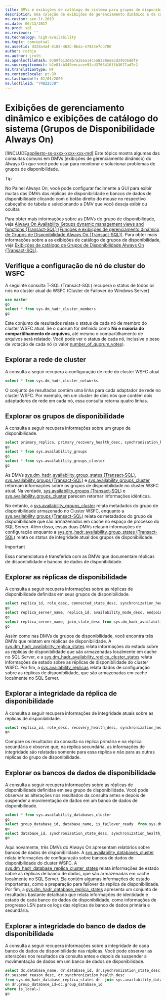 ```yaml
---
title: DMVs e exibições de catálogo do sistema para grupos de disponibilidade
description: Uma coleção de exibições de gerenciamento dinâmico e de catálogo que pode ajudá-lo a monitorar e diagnosticar a integridade de um Grupo de Disponibilidade Always On.
ms.custom: seo-lt-2019
ms.date: 06/13/2017
ms.prod: sql
ms.reviewer: ''
ms.technology: high-availability
ms.topic: conceptual
ms.assetid: 4320a4a4-6183-462b-8bda-e7424e7cb706
author: rothja
ms.author: jroth
ms.openlocfilehash: 0389f613d9b7a26aa14c5a8388ee8cd34036ddf8
ms.sourcegitcommit: b2e81cb349eecacee91cd3766410ffb3677ad7e2
ms.translationtype: HT
ms.contentlocale: pt-BR
ms.lasthandoff: 02/01/2020
ms.locfileid: "74822338"
---
```

# <a name="dynamic-management-views-and-system-catalog-views-always-on-availability-groups"></a>Exibições de gerenciamento dinâmico e exibições de catálogo do sistema (Grupos de Disponibilidade Always On)
[!INCLUDE[appliesto-ss-xxxx-xxxx-xxx-md](../../../includes/appliesto-ss-xxxx-xxxx-xxx-md.md)]
  Este tópico mostra algumas das consultas comuns em DMVs (exibições de gerenciamento dinâmico) do Always On que você pode usar para monitorar e solucionar problemas de grupos de disponibilidade.  
  
> [!TIP]  
>  No Painel Always On, você pode configurar facilmente a GUI para exibir muitas das DMVs das réplicas de disponibilidade e bancos de dados de disponibilidade clicando com o botão direito do mouse no respectivo cabeçalho de tabela e selecionando a DMV que você deseja exibir ou ocultar.  
  
 Para obter mais informações sobre as DMVs do grupo de disponibilidade, veja [Always On Availability Groups dynamic management views and functions &#40;Transact-SQL&#41; (Funções e exibições de gerenciamento dinâmico de Grupos de Disponibilidade Always On &#40;Transact-SQL&#41;)](~/relational-databases/system-dynamic-management-views/always-on-availability-groups-dynamic-management-views-functions.md). Para obter mais informações sobre a as exibições de catálogo de grupos de disponibilidade, veja [Exibições de catálogo de Grupos de Disponibilidade Always On &#40;Transact-SQL&#41;](~/relational-databases/system-catalog-views/always-on-availability-groups-catalog-views-transact-sql.md).  
  
## <a name="check-the-wsfc-cluster-node-configuration"></a>Verifique a configuração de nó de cluster do WSFC  
 A seguinte consulta T-SQL (Transact-SQL) recupera o status de todos os nós no cluster atual do WSFC (Cluster de Failover do Windows Server).  
  
```sql  
use master  
go  
select * from sys.dm_hadr_cluster_members  
go  
```  
  
 Este conjunto de resultados relata o status de cada nó de membro do cluster WSFC atual. Se o quorum for definido como **Nó e maioria do compartilhamento de arquivos**, até mesmo o compartilhamento de arquivos será relatado. Você pode ver o status de cada nó, inclusive o peso de votação de cada nó (o valor [number_of_quorum_votes](~/relational-databases/system-dynamic-management-views/sys-dm-hadr-cluster-members-transact-sql.md)).  
  
## <a name="explore-the-cluster-network"></a>Explorar a rede de cluster  
 A consulta a seguir recupera a configuração de rede do cluster WSFC atual.  
  
```sql  
select * from sys.dm_hadr_cluster_networks  
```  
  
 O conjunto de resultados contém uma linha para cada adaptador de rede no cluster WSFC. Por exemplo, em um cluster de dois nós que contém dois adaptadores de rede em cada nó, essa consulta retorna quatro linhas.  
  
## <a name="explore-the-availability-groups"></a>Explorar os grupos de disponibilidade  
 A consulta a seguir recupera informações sobre um grupo de disponibilidade.  
  
```sql  
select primary_replica, primary_recovery_health_desc, synchronization_health_desc from sys.dm_hadr_availability_group_states  
go  
select * from sys.availability_groups  
go  
select * from sys.availability_groups_cluster  
go  
```  
  
 As DMVs [sys.dm_hadr_availability_group_states &#40;Transact-SQL&#41;](~/relational-databases/system-dynamic-management-views/sys-dm-hadr-availability-group-states-transact-sql.md), [sys.availability_groups &#40;Transact-SQL&#41;](~/relational-databases/system-catalog-views/sys-availability-groups-transact-sql.md) e [sys.availability_groups_cluster](~/relational-databases/system-catalog-views/sys-availability-groups-cluster-transact-sql.md) retornam informações sobre os grupos de disponibilidade no cluster WSFC atual. Na verdade, [sys.availability_groups &#40;Transact-SQL&#41;](~/relational-databases/system-catalog-views/sys-availability-groups-transact-sql.md) e [sys.availability_groups_cluster](~/relational-databases/system-catalog-views/sys-availability-groups-cluster-transact-sql.md) parecem retornar informações idênticas.  
  
 No entanto, a [sys.availability_groups_cluster](~/relational-databases/system-catalog-views/sys-availability-groups-cluster-transact-sql.md) relata metadados do grupo de disponibilidade armazenado no Cluster WSFC, enquanto a [sys.availability_groups &#40;Transact-SQL&#41;](~/relational-databases/system-catalog-views/sys-availability-groups-transact-sql.md) relata os metadados do grupo de disponibilidade que são armazenados em cache no espaço de processo do SQL Server. Além disso, essas duas DMVs relatam informações de configuração enquanto a [sys.dm_hadr_availability_group_states &#40;Transact-SQL&#41;](~/relational-databases/system-dynamic-management-views/sys-dm-hadr-availability-group-states-transact-sql.md) relata os status de integridade atual dos grupos de disponibilidade.  
  
> [!IMPORTANT]  
>  Essa nomenclatura é transferida com as DMVs que documentam réplicas de disponibilidade e bancos de dados de disponibilidade.  
  
## <a name="explore-the-availability-replicas"></a>Explorar as réplicas de disponibilidade  
 A consulta a seguir recupera informações sobre as réplicas de disponibilidade definidas em seus grupos de disponibilidade.  
  
```sql  
select replica_id, role_desc, connected_state_desc, synchronization_health_desc from sys.dm_hadr_availability_replica_states  
go  
select replica_server_name, replica_id, availability_mode_desc, endpoint_url from sys.availability_replicas  
go  
select replica_server_name, join_state_desc from sys.dm_hadr_availability_replica_cluster_states  
go  
```  
  
 Assim como nas DMVs de grupos de disponibilidade, você encontra três DMVs que relatam em réplicas de disponibilidade. A [sys.dm_hadr_availability_replica_states](~/relational-databases/system-dynamic-management-views/sys-dm-hadr-availability-replica-states-transact-sql.md) relata informações do estado sobre as réplicas de disponibilidade que são armazenadas localmente em cache no SQL Server, e a [sys.dm_hadr_availability_replica_cluster_states](~/relational-databases/system-dynamic-management-views/sys-dm-hadr-availability-replica-cluster-states-transact-sql.md) relata informações de estado sobre as réplicas de disponibilidade do cluster WSFC. Por fim, a [sys.availability_replicas](~/relational-databases/system-dynamic-management-views/sys-dm-hadr-availability-replica-cluster-states-transact-sql.md) relata dados de configuração sobre as réplicas de disponibilidade, que são armazenadas em cache localmente no SQL Server.  
  
## <a name="explore-availability-replica-health"></a>Explorar a integridade da réplica de disponibilidade  
 A consulta a seguir recupera informações de integridade atuais sobre as réplicas de disponibilidade.  
  
```sql  
select replica_id, role_desc, recovery_health_desc, synchronization_health_desc from sys.dm_hadr_availability_replica_states  
go  
```  
  
 Compare os resultados da consulta na réplica primária e na réplica secundária e observe que, na réplica secundária, as informações de integridade são relatadas somente para essa réplica e não para as outras réplicas do grupo de disponibilidade.  
  
## <a name="explore-the-availability-databases"></a>Explorar os bancos de dados de disponibilidade  
 A consulta a seguir recupera informações sobre as réplicas de disponibilidade definidas em seu grupo de disponibilidade. Você pode observar as alterações nos resultados da consulta antes e depois de suspender a movimentação de dados em um banco de dados de disponibilidade.  
  
```sql
select * from sys.availability_databases_cluster  
go  
select group_database_id, database_name, is_failover_ready  from sys.dm_hadr_database_replica_cluster_states  
go  
select database_id, synchronization_state_desc, synchronization_health_desc, last_hardened_lsn, redo_queue_size, log_send_queue_size from sys.dm_hadr_database_replica_states  
go  
```  
  
 Aqui novamente, três DMVs do Always On apresentam relatórios sobre bancos de dados de disponibilidade. A [sys.availability_databases_cluster](~/relational-databases/system-catalog-views/sys-availability-databases-cluster-transact-sql.md) relata informações de configuração sobre bancos de dados de disponibilidade do cluster WSFC. A [sys.dm_hadr_database_replica_cluster_states](~/relational-databases/system-dynamic-management-views/sys-dm-hadr-database-replica-cluster-states-transact-sql.md) relata informações de estado sobre as réplicas de banco de dados, que são armazenadas em cache localmente no SQL Server. Ela contém algumas informações de estado importantes, como a preparação para failover da réplica de disponibilidade. Por fim, a [sys.dm_hadr_database_replica_states](~/relational-databases/system-dynamic-management-views/sys-dm-hadr-database-replica-states-transact-sql.md) apresenta um conjunto de resultados bastante detalhado que relata informações de identidade e estado de cada banco de dados de disponibilidade, como informações de progresso LSN para os logs das réplicas de banco de dados primária e secundária.  
  
## <a name="explore-availability-database-health"></a>Explorar a integridade do banco de dados de disponibilidade  
 A consulta a seguir recupera informações sobre a integridade de cada banco de dados de disponibilidade nas réplicas. Você pode observar as alterações nos resultados da consulta antes e depois de suspender a movimentação de dados em um banco de dados de disponibilidade.  
  
```sql  
select dc.database_name, dr.database_id, dr.synchronization_state_desc,   
dr.suspend_reason_desc, dr.synchronization_health_desc  
from sys.dm_hadr_database_replica_states dr  join sys.availability_databases_cluster dc  
on dr.group_database_id=dc.group_database_id   
where is_local=1  
go  
```  
  
  
